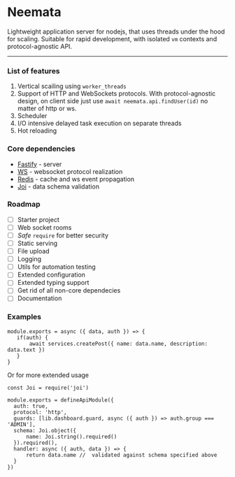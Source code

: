 # Neemata
Lightweight application server for nodejs, that uses threads under the hood for scaling. Suitable for rapid development, with isolated `vm` contexts and protocol-agnostic API. 

***

### List of features
1. Vertical scailing using `worker_threads`
2. Support of HTTP and WebSockets protocols. With protocol-agnostic design, on client side just use `await neemata.api.findUser(id)` no matter of http or ws.
3. Scheduler
4. I/O intensive delayed task execution on separate threads
5. Hot reloading

### Core dependencies
- [Fastify](https://github.com/fastify/fastify) - server
- [WS](https://github.com/websockets/ws) - websocket protocol realization 
- [Redis](https://github.com/redis/node-redis) - cache and ws event propagation 
- [Joi](https://github.com/sideway/joi) - data schema validation

### Roadmap
- [ ] Starter project
- [ ] Web socket rooms
- [ ] *Safe* `require` for better security
- [ ] Static serving
- [ ] File upload
- [ ] Logging
- [ ] Utils for automation testing
- [ ] Extended configuration
- [ ] Extended typing support
- [ ] Get rid of all non-core dependecies
- [ ] Documentation

### Examples
```JS
module.exports = async ({ data, auth }) => {
   if(auth) {
       await services.createPost({ name: data.name, description: data.text })
   } 
}
```
Or for more extended usage
```JS
const Joi = require('joi')

module.exports = defineApiModule({
  auth: true,
  protocol: 'http',
  guards: [lib.dashboard.guard, async ({ auth }) => auth.group === 'ADMIN'],
  schema: Joi.object({ 
      name: Joi.string().required()
  }).required(),
  handler: async ({ auth, data }) => {
      return data.name //  validated against schema specified above
  }
})
```
